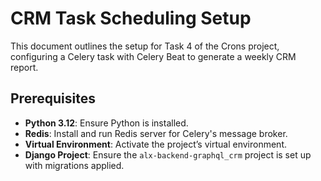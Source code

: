 # CRM Task Scheduling Setup

This document outlines the setup for Task 4 of the Crons project, configuring a Celery task with Celery Beat to generate a weekly CRM report.

## Prerequisites
- **Python 3.12**: Ensure Python is installed.
- **Redis**: Install and run Redis server for Celery's message broker.
- **Virtual Environment**: Activate the project’s virtual environment.
- **Django Project**: Ensure the `alx-backend-graphql_crm` project is set up with migrations applied.

